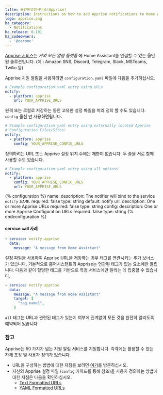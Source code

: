 ```yaml
---
title: 올인원알림서비스(Apprise)
description: Instructions on how to add Apprise notifications to Home Assistant.
logo: apprise.png
ha_category:
  - Notifications
ha_release: 0.101
ha_codeowners:
  - '@caronc'
---
```


[Apprise 서비스](https://github.com/caronc/apprise/)는 _거의 모든 알림 플랫폼_ 에 Home Assistant를 연결할 수 있는 올인원 솔루션입니다. (예 : Amazon SNS, Discord, Telegram, Slack, MSTeams, Twilio 등)

Apprise 지원 알림을 사용하려면 `configuration.yaml` 파일에 다음을 추가하십시오.

```yaml
# Example configuration.yaml entry using URLs
notify:
  - platform: apprise
    url: YOUR_APPRISE_URLS
```

원격 또는 로컬로 저장하는 동안 고유한 설정 파일을 미리 정의 할 수도 있습니다. `config` 옵션 만 사용하면됩니다.

```yaml
# Example configuration.yaml entry using externally located Apprise
# Configuration Files/Sites:
notify:
  - platform: apprise
    config: YOUR_APPRISE_CONFIG_URLS
```

정의하려는 URL 또는 Apprise 설정 위치 수에는 제한이 없습니다. 두 줄을 서로 함께 사용할 수도 있습니다.

```yaml
# Example configuration.yaml entry using all options
notify:
  - platform: apprise
    config: YOUR_APPRISE_CONFIG_URLS
    url: YOUR_APPRISE_URLS
```

{% configuration %}
name:
  description: The notifier will bind to the service `notify.NAME`.
  required: false
  type: string
  default: notify
url:
  description: One or more Apprise URLs
  required: false
  type: string
config:
  description: One or more Apprise Configuration URLs
  required: false
  type: string
{% endconfiguration %}

#### service call 사례

```yaml
- service: notify.apprise
  data:
    message: "A message from Home Assistant"
```

설정 파일을 사용하여 Apprise URL을 저장하는 경우 태그를 연관시키는 추가 보너스가 있습니다. 기본적으로 홈어시스턴트의 Apprise는 연관된 태그가 없는 요소에만 알립니다. 다음과 같이 할당한 태그를 기반으로 특정 서비스에만 알리는 데 집중할 수 있습니다.

```yaml
- service: notify.apprise
  data:
    message: "A message from Home Assistant"
    target: [
      "tag_name1",
    ]
```

`all` 태그는 URL과 관련된 태그가 있는지 여부에 관계없이 모든 것을 완전히 알리도록 예약되어 있습니다.

### 참고

Apprise는 50 가지가 넘는 지원 알림 서비스를 지원합니다. 각각에는 활용할 수 있는 자체 조정 및 사용자 정의가 있습니다.

- URL을 구성하는 방법에 대한 지침을 보려면 [여기](https://github.com/caronc/apprise/wiki#notification-services)를 방문하십시오.
- 자신의 Apprise 설정 파일 (`config` 가이드를 통해 참조)을 사용자 정의하는 방법에 대한 지침은 다음을 확인하십시오.
   - [Text Formatted URLs](https://github.com/caronc/apprise/wiki/config_text)
   - [YAML Formatted URLs](https://github.com/caronc/apprise/wiki/config_yaml)
